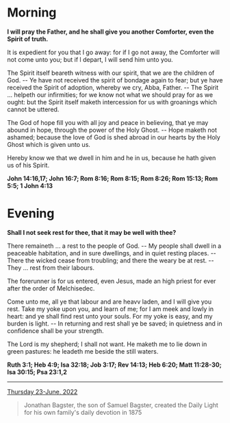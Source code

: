 # Morning

**I will pray the Father, and he shall give you another Comforter, even the Spirit of truth.**
 
It is expedient for you that I go away: for if I go not away, the Comforter will not come unto you; but if l depart, I will send him unto you.
 
The Spirit itself beareth witness with our spirit, that we are the children of God. -- Ye have not received the spirit of bondage again to fear; but ye have received the Spirit of adoption, whereby we cry, Abba, Father. -- The Spirit ... helpeth our infirmities; for we know not what we should pray for as we ought: but the Spirit itself maketh intercession for us with groanings which cannot be uttered.
 
The God of hope fill you with all joy and peace in believing, that ye may abound in hope, through the power of the Holy Ghost. -- Hope maketh not ashamed; because the love of God is shed abroad in our hearts by the Holy Ghost which is given unto us.
 
Hereby know we that we dwell in him and he in us, because he hath given us of his Spirit.  

**John 14:16,17; John 16:7; Rom 8:16; Rom 8:15; Rom 8:26; Rom 15:13; Rom 5:5; 1 John 4:13**

# Evening

**Shall I not seek rest for thee, that it may be well with thee?**
 
There remaineth ... a rest to the people of God. -- My people shall dwell in a peaceable habitation, and in sure dwellings, and in quiet resting places. -- There the wicked cease from troubling; and there the weary be at rest. -- They ... rest from their labours.
 
The forerunner is for us entered, even Jesus, made an high priest for ever after the order of Melchisedec.
 
Come unto me, all ye that labour and are heavv laden, and I will give you rest. Take my yoke upon you, and learn of me; for I am meek and lowly in heart: and ye shall find rest unto your souls. For my yoke is easy, and my burden is light. -- In returning and rest shall ye be saved; in quietness and in confidence shall be your strength.
 
The Lord is my shepherd; I shall not want. He maketh me to lie down in green pastures: he leadeth me beside the still waters.  

**Ruth 3:1; Heb 4:9; Isa 32:18; Job 3:17; Rev 14:13; Heb 6:20; Matt 11:28-30; Isa 30:15; Psa 23:1,2**

---

[Thursday 23-June, 2022](https://t.me/s/daily_light)

> Jonathan Bagster, the son of Samuel Bagster, created the Daily Light for his own family's daily devotion in 1875

